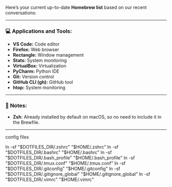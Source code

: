 Here’s your current up-to-date **Homebrew list** based on our recent conversations:

---

### 💻 **Applications and Tools:**

* **VS Code:** Code editor
* **Firefox:** Web browser
* **Rectangle:** Window management
* **Stats:** System monitoring
* **VirtualBox:** Virtualization
* **PyCharm:** Python IDE
* **Git:** Version control
* **GitHub CLI (gh):** GitHub tool
* **htop:** System monitoring

---

### 📝 **Notes:**

* **Zsh**: Already installed by default on macOS, so no need to include it in the Brewfile.

---
config files


ln -sf "$DOTFILES_DIR/.zshrc" "$HOME/.zshrc"
ln -sf "$DOTFILES_DIR/.bashrc" "$HOME/.bashrc"
ln -sf "$DOTFILES_DIR/.bash_profile" "$HOME/.bash_profile"
ln -sf "$DOTFILES_DIR/.tmux.conf" "$HOME/.tmux.conf"
ln -sf "$DOTFILES_DIR/.gitconfig" "$HOME/.gitconfig"
ln -sf "$DOTFILES_DIR/.gitignore_global" "$HOME/.gitignore_global"
ln -sf "$DOTFILES_DIR/.vimrc" "$HOME/.vimrc"
